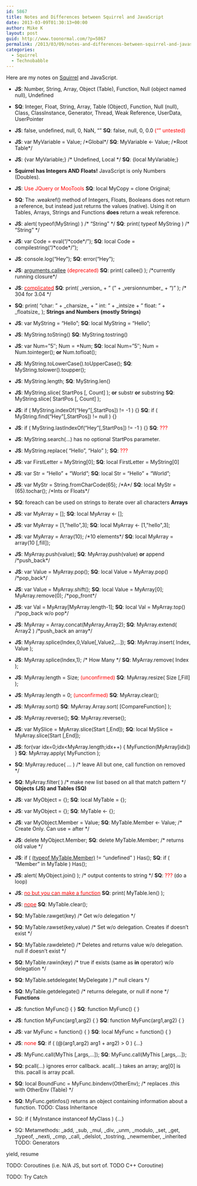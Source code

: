 ```yaml
---
id: 5867
title: Notes and Differences between Squirrel and JavaScript
date: 2013-03-09T01:30:13+00:00
author: Mike K
layout: post
guid: http://www.toonormal.com/?p=5867
permalink: /2013/03/09/notes-and-differences-between-squirrel-and-javascript/
categories:
  - Squirrel
  - Technobabble
---
```

Here are my notes on [Squirrel](http://www.squirrel-lang.org) and JavaScript.

  * **JS**: Number, String, Array, Object (Table), Function, Null (object named null), Undefined
  * **SQ**: Integer, Float, String, Array, Table (Object), Function, Null (null), Class, ClassInstance, Generator, Thread, Weak Reference, UserData, UserPointer
  * **JS**: false, undefined, null, 0, NaN, &#8220;&#8221; **SQ**: false, null, 0, 0.0 <font color="red">(&#8220;&#8221; untested)</font>
  * **JS**: var MyVariable = Value; /\*Global\*/ **SQ**: MyVariable <- Value; /\*Root Table\*/
  * **JS**: {var MyVariable;} /\* Undefined, Local \*/ **SQ**: {local MyVariable;}
  * **Squirrel has Integers AND Floats!** JavaScript is only Numbers (Doubles).
  * **JS**: <font color="red">Use JQuery or MooTools</font> **SQ**: local MyCopy = clone Original;
  * **SQ**: The .weakref() method of Integers, Floats, Booleans does not return a reference, but instead just returns the values (native). Using it on Tables, Arrays, Strings and Functions **does** return a weak reference.
  * **JS**: alert( typeof(MyString) ) /\* &#8220;String&#8221; \*/ **SQ**: print( typeof MyString ) /\* &#8220;String&#8221; \*/
  * **JS**: var Code = eval(&#8220;/\*code\*/&#8221;); **SQ**: local Code = compilestring(&#8220;/\*code\*/&#8221;);
  * **JS**: console.log(&#8220;Hey&#8221;); **SQ**: error(&#8220;Hey&#8221;);
  * **JS**: [arguments.callee](http://stackoverflow.com/questions/280389/how-do-you-find-out-the-caller-function-in-javascript) <font color="red">(deprecated)</font> **SQ**: print( callee() ); /\*currently running closure\*/
  * **JS**: [<font color="red">complicated</font>](http://www.docsteve.com/DocSteve/Samples/JS/js_version.html) **SQ**: print( \_version\_ + &#8221; (&#8221; + \_versionnumber\_ + &#8220;)&#8221; ); /\* 304 for 3.04 \*/
  * **SQ**: print( &#8220;char: &#8221; + \_charsize\_ + &#8221; int: &#8221; + \_intsize + &#8221; float: &#8221; + \_floatsize_ );
**Strings and Numbers (mostly Strings)**

  * **JS**: var MyString = &#8220;Hello&#8221;; **SQ**: local MyString = &#8220;Hello&#8221;;
  * **JS**: MyString.toString() **SQ**: MyString.tostring()
  * **JS**: var Num=&#8221;5&#8243;; Num = +Num; **SQ**: local Num=&#8221;5&#8243;; Num = Num.tointeger(); **or** Num.tofloat();
  * **JS**: MyString.toLowerCase().toUpperCase(); **SQ**: MyString.tolower().toupper();
  * **JS**: MyString.length; **SQ**: MyString.len()
  * **JS**: MyString.slice( StartPos [, Count] ); **or** substr **or** substring **SQ**: MyString.slice( StartPos [, Count] );
  * **JS**: if ( MyString.indexOf(&#8220;Hey&#8221;[,StartPos]) != -1 ) {} **SQ**: if ( MyString.find(&#8220;Hey&#8221;[,StartPos]) != null ) {}
  * **JS**: if ( MyString.lastIndexOf(&#8220;Hey&#8221;[,StartPos]) != -1 ) {} **SQ**: <font color="red">???</font>
  * **JS**: MyString.search(&#8230;) has no optional StartPos parameter.
  * **JS**: MyString.replace( &#8220;Hello&#8221;, &#8220;Halo&#8221; ); **SQ**: <font color="red">???</font>
  * **JS**: var FirstLetter = MyString[0]; **SQ**: local FirstLetter = MyString[0]
  * **JS**: var Str = &#8220;Hello&#8221; + &#8220;World&#8221;; **SQ**: local Str = &#8220;Hello&#8221; + &#8220;World&#8221;;
  * **JS**: var MyStr = String.fromCharCode(65); /\*A\*/ **SQ**: local MyStr = (65).tochar(); /\*Ints or Floats\*/
  * **SQ**: foreach can be used on strings to iterate over all characters
**Arrays**

  * **JS**: var MyArray = []; **SQ**: local MyArray <- [];
  * **JS**: var MyArray = [1,&#8221;hello&#8221;,3]; **SQ**: local MyArray <- [1,"hello",3];
  * **JS**: var MyArray = Array(10); /\*10 elements\*/ **SQ**: local MyArray = array(10 [,fill]);
  * **JS**: MyArray.push(value); **SQ**: MyArray.push(value) **or** append /\*push_back\*/
  * **JS**: var Value = MyArray.pop(); **SQ**: local Value = MyArray.pop() /\*pop_back\*/
  * **JS**: var Value = MyArray.shift(); **SQ**: local Value = MyArray[0]; MyArray.remove(0); /\*pop_front\*/
  * **JS**: var Val = MyArray[MyArray.length-1]; **SQ**: local Val = MyArray.top() /\*pop_back w/o pop\*/
  * **JS**: MyArray = Array.concat(MyArray,Array2); **SQ**: MyArray.extend( Array2 ) /\*push_back an array\*/
  * **JS**: MyArray.splice(Index,0,Value[,Value2,&#8230;]); **SQ**: MyArray.insert( Index, Value );
  * **JS**: MyArray.splice(Index,1); /\* How Many \*/ **SQ**: MyArray.remove( Index );
  * **JS**: MyArray.length = Size; <font color="red">(unconfirmed) </font>**SQ**: MyArray.resize( Size [,Fill] );
  * **JS**: MyArray.length = 0; <font color="red">(unconfirmed) </font>**SQ**: MyArray.clear();
  * **JS**: MyArray.sort() **SQ**: MyArray.Array.sort( [CompareFunction] );
  * **JS**: MyArray.reverse(); **SQ**: MyArray.reverse();
  * **JS**: var MySlice = MyArray.slice(Start [,End]); **SQ**: local MySlice = MyArray.slice(Start [,End]);
  * **JS**: for(var idx=0;idx<MyArray.length;idx++) { MyFunction(MyArray[idx]) } **SQ**: MyArray.apply( MyFunction );
  * **SQ**: MyArray.reduce( &#8230; ) /\* leave All but one, call function on removed \*/
  * **SQ**: MyArray.filter( ) /\* make new list based on all that match pattern \*/
**Objects (JS) and Tables (SQ)**

  * **JS**: var MyObject = {}; **SQ**: local MyTable = {};
  * **JS**: var MyObject = {}; **SQ**: MyTable <- {};
  * **JS**: var MyObject.Member = Value; **SQ**: MyTable.Member <- Value; /\* Create Only. Can use = after \*/
  * **JS**: delete MyObject.Member; **SQ**: delete MyTable.Member; /\* returns old value \*/
  * **JS**: if ( [(typeof MyTable.Member)](http://stackoverflow.com/questions/4186906/check-if-object-exists-in-javascript) != &#8220;undefined&#8221; ) Has(); **SQ**: if ( &#8220;Member&#8221; in MyTable ) Has();
  * **JS**: alert( MyObject.join() ); /\* output contents to string \*/ **SQ**: <font color="red">???</font> (do a loop)
  * **JS**: [<font color="red">no but you can make a function</font>](http://stackoverflow.com/questions/5223/length-of-javascript-object-ie-associative-array) **SQ**: print( MyTable.len() );
  * **JS**: [<font color="red">nope</font>](http://stackoverflow.com/questions/684575/how-to-quickly-clear-a-javascript-object) **SQ**: MyTable.clear();
  * **SQ**: MyTable.rawget(key) /\* Get w/o delegation \*/
  * **SQ**: MyTable.rawset(key,value) /\* Set w/o delegation. Creates if doesn&#8217;t exist \*/
  * **SQ**: MyTable.rawdelete() /\* Deletes and returns value w/o delegation. null if doesn&#8217;t exist \*/
  * **SQ**: MyTable.rawin(key) /* true if exists (same as **in** operator) w/o delegation */
  * **SQ**: MyTable.setdelegate( MyDelegate ) /\* null clears \*/
  * **SQ**: MyTable.getdelegate() /\* returns delegate, or null if none \*/
**Functions**

  * **JS**: function MyFunc() { } **SQ**: function MyFunc() { }
  * **JS**: function MyFunc(arg1,arg2) { } **SQ**: function MyFunc(arg1,arg2) { }
  * **JS**: var MyFunc = function() { } **SQ**: local MyFunc = function() { }
  * **JS**: <font color="red">none</font> **SQ**: if ( (@(arg1,arg2) arg1 + arg2) > 0 ) {&#8230;}
  * **JS**: MyFunc.call(MyThis [,args,&#8230;]); **SQ**: MyFunc.call(MyThis [,args,&#8230;]);
  * **SQ**: pcall(&#8230;) ignores error callback. acall(&#8230;) takes an array; arg[0] is this. pacall is array pcall.
  * **SQ**: local BoundFunc = MyFunc.bindenv(OtherEnv); /\* replaces .this with OtherEnv (Table) \*/
  * **SQ**: MyFunc.getinfos() returns an object containing information about a function.
TODO: Class Inheritance

  * SQ: if ( MyInstance instanceof MyClass ) {&#8230;}
  * SQ: Metamethods: \_add, \_sub, \_mul, \_div, \_unm, \_modulo, \_set, \_get, \_typeof, \_nexti, \_cmp, \_call, \_delslot, \_tostring, \_newmember, \_inherited
TODO: Generators
  
yield, resume

TODO: Coroutines (i.e. N/A JS, but sort of. TODO C++ Coroutine)

TODO: Try Catch